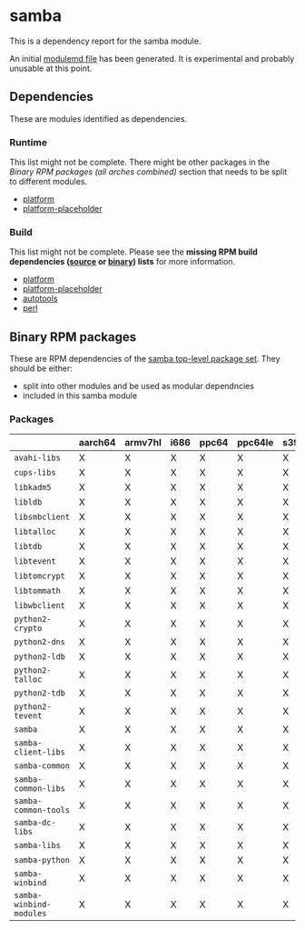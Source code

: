 # samba
This is a dependency report for the samba module.

An initial [modulemd file](samba.yaml) has been generated. It is experimental and probably unusable at this point.
## Dependencies
These are modules identified as dependencies.
### Runtime
This list might not be complete. There might be other packages in the *Binary RPM packages (all arches combined)* section that needs to be split to different modules.
* [platform](../platform)
* [platform-placeholder](../platform-placeholder)
### Build
This list might not be complete.
Please see the **missing RPM build dependencies ([source](all/buildtime-source-packages-short.txt) or [binary](all/buildtime-binary-packages-short.txt)) lists** for more information.
* [platform](../platform)
* [platform-placeholder](../platform-placeholder)
* [autotools](../autotools)
* [perl](../perl)
## Binary RPM packages
These are RPM dependencies of the [samba top-level package set](samba.csv). They should be either:
* split into other modules and be used as modular dependncies
* included in this samba module
### Packages
| |aarch64 |armv7hl |i686 |ppc64 |ppc64le |s390x |x86_64 |
|---|---|---|---|---|---|---|---|
| `avahi-libs` | X | X | X | X | X | X | X |
| `cups-libs` | X | X | X | X | X | X | X |
| `libkadm5` | X | X | X | X | X | X | X |
| `libldb` | X | X | X | X | X | X | X |
| `libsmbclient` | X | X | X | X | X | X | X |
| `libtalloc` | X | X | X | X | X | X | X |
| `libtdb` | X | X | X | X | X | X | X |
| `libtevent` | X | X | X | X | X | X | X |
| `libtomcrypt` | X | X | X | X | X | X | X |
| `libtommath` | X | X | X | X | X | X | X |
| `libwbclient` | X | X | X | X | X | X | X |
| `python2-crypto` | X | X | X | X | X | X | X |
| `python2-dns` | X | X | X | X | X | X | X |
| `python2-ldb` | X | X | X | X | X | X | X |
| `python2-talloc` | X | X | X | X | X | X | X |
| `python2-tdb` | X | X | X | X | X | X | X |
| `python2-tevent` | X | X | X | X | X | X | X |
| `samba` | X | X | X | X | X | X | X |
| `samba-client-libs` | X | X | X | X | X | X | X |
| `samba-common` | X | X | X | X | X | X | X |
| `samba-common-libs` | X | X | X | X | X | X | X |
| `samba-common-tools` | X | X | X | X | X | X | X |
| `samba-dc-libs` | X | X | X | X | X | X | X |
| `samba-libs` | X | X | X | X | X | X | X |
| `samba-python` | X | X | X | X | X | X | X |
| `samba-winbind` | X | X | X | X | X | X | X |
| `samba-winbind-modules` | X | X | X | X | X | X | X |
